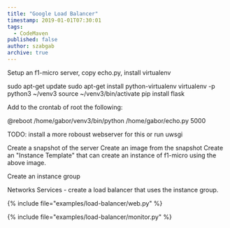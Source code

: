```yaml
---
title: "Google Load Balancer"
timestamp: 2019-01-01T07:30:01
tags:
  - CodeMaven
published: false
author: szabgab
archive: true
---
```




Setup an f1-micro server, copy echo.py, install virtualenv

sudo apt-get update
sudo apt-get install python-virtualenv
virtualenv -p python3 ~/venv3
source ~/venv3/bin/activate
pip install flask


Add to the crontab of root the following:

@reboot /home/gabor/venv3/bin/python /home/gabor/echo.py 5000

TODO: install a more roboust webserver for this or run uwsgi


Create a snapshot of the server
Create an image from the snapshot
Create an "Instance Template" that can create an instance of f1-micro using the above image.


Create an instance group

Networks Services - create a load balancer that uses the instance group.


{% include file="examples/load-balancer/web.py" %}

{% include file="examples/load-balancer/monitor.py" %}
